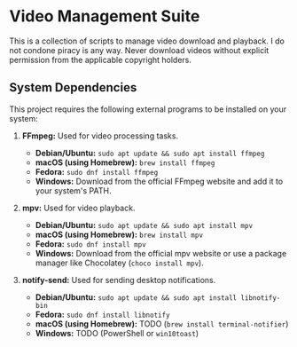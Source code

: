 # Video Management Suite

This is a collection of scripts to manage video download and playback. I do not
condone piracy is any way. Never download videos without explicit permission
from the applicable copyright holders.

## System Dependencies

This project requires the following external programs to be installed on your
system:

1.  **FFmpeg:** Used for video processing tasks.
    - **Debian/Ubuntu:** `sudo apt update && sudo apt install ffmpeg`
    - **macOS (using Homebrew):** `brew install ffmpeg`
    - **Fedora:** `sudo dnf install ffmpeg`
    - **Windows:** Download from the official FFmpeg website and add it to your
      system's PATH.

2.  **mpv:** Used for video playback.
    - **Debian/Ubuntu:** `sudo apt update && sudo apt install mpv`
    - **macOS (using Homebrew):** `brew install mpv`
    - **Fedora:** `sudo dnf install mpv`
    - **Windows:** Download from the official mpv website or use a package
      manager like Chocolatey (`choco install mpv`).

3.  **notify-send:** Used for sending desktop notifications.
    - **Debian/Ubuntu:** `sudo apt update && sudo apt install libnotify-bin`
    - **Fedora:** `sudo dnf install libnotify`
    - **macOS (using Homebrew):** TODO (`brew install terminal-notifier`)
    - **Windows:** TODO (PowerShell or `win10toast`)
